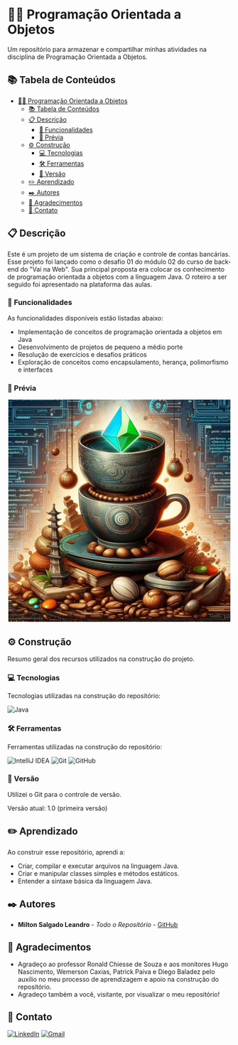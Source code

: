 # 👨‍💻 Programação Orientada a Objetos

Um repositório para armazenar e compartilhar minhas atividades na disciplina de Programação Orientada a Objetos.

## 📚 Tabela de Conteúdos

- [👨‍💻 Programação Orientada a Objetos](#-programação-orientada-a-objetos)
  - [📚 Tabela de Conteúdos](#-tabela-de-conteúdos)
  - [📋 Descrição](#-descrição)
    - [🚀 Funcionalidades](#-funcionalidades)
    - [📸 Prévia](#-prévia)
  - [⚙️ Construção](#️-construção)
    - [💻 Tecnologias](#-tecnologias)
    - [🛠️ Ferramentas](#️-ferramentas)
    - [📌 Versão](#-versão)
  - [✏️ Aprendizado](#️-aprendizado)
  - [✒️ Autores](#️-autores)
  - [🎁 Agradecimentos](#-agradecimentos)
  - [📨 Contato](#-contato)

## 📋 Descrição

Este é um projeto de um sistema de criação e controle de contas bancárias.
Esse projeto foi lançado como o desafio 01 do módulo 02 do curso de back-end do "Vai na Web". 
Sua principal proposta era colocar os conhecimento de programação orientada a objetos com a linguagem Java. 
O roteiro a ser seguido foi apresentado na plataforma das aulas.

### 🚀 Funcionalidades

As funcionalidades disponíveis estão listadas abaixo:

- Implementação de conceitos de programação orientada a objetos em Java
- Desenvolvimento de projetos de pequeno a médio porte
- Resolução de exercícios e desafios práticos
- Exploração de conceitos como encapsulamento, herança, polimorfismo e interfaces

### 📸 Prévia
<div align="center">
  <img src="./imagens/programacao-orientada-a-objetos-preview.jpeg" width="500" height="500">
</div>

## ⚙️ Construção

Resumo geral dos recursos utilizados na construção do projeto.

### 💻 Tecnologias

Tecnologias utilizadas na construção do repositório:

![Java](https://img.shields.io/badge/java-%23ED8B00.svg?style=for-the-badge&logo=openjdk&logoColor=white)

### 🛠️ Ferramentas

Ferramentas utilizadas na construção do repositório:

![IntelliJ IDEA](https://img.shields.io/badge/IntelliJIDEA-000000.svg?style=for-the-badge&logo=intellij-idea&logoColor=white)
![Git](https://img.shields.io/badge/git-%23F05033.svg?style=for-the-badge&logo=git&logoColor=white)
![GitHub](https://img.shields.io/badge/github-%23121011.svg?style=for-the-badge&logo=github&logoColor=white)

### 📌 Versão

Utilizei o Git para o controle de versão.

Versão atual: 1.0 (primeira versão)

## ✏️ Aprendizado

Ao construir esse repositório, aprendi a:

- Criar, compilar e executar arquivos na linguagem Java.
- Criar e manipular classes simples e métodos estáticos.
- Entender a sintaxe básica da linguagem Java.

## ✒️ Autores

* **Milton Salgado Leandro** - *Todo o Repositório* - [GitHub](https://github.com/milton-salgado)

## 🎁 Agradecimentos

* Agradeço ao professor Ronald Chiesse de Souza e aos monitores Hugo Nascimento, Wemerson Caxias, Patrick Paiva e Diego Baladez pelo auxílio no meu processo de aprendizagem e apoio na construção do repositório.
* Agradeço também a você, visitante, por visualizar o meu repositório!

## 📨 Contato

[![LinkedIn](https://img.shields.io/badge/linkedin-%230077B5.svg?style=for-the-badge&logo=linkedin&logoColor=white)](www.linkedin.com/in/milton-salgado-leandro)
[![Gmail](https://img.shields.io/badge/Gmail-D14836?style=for-the-badge&logo=gmail&logoColor=white)](mailto:miltonsalgadoleandro@gmail.com)